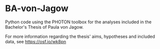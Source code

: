# BA-von-Jagow
Python code using the PHOTON toolbox for the analyses included in the Bachelor's Thesis of Paula von Jagow.

For more information regarding the thesis' aims, hypotheses and included data, see https://osf.io/wk8pn
